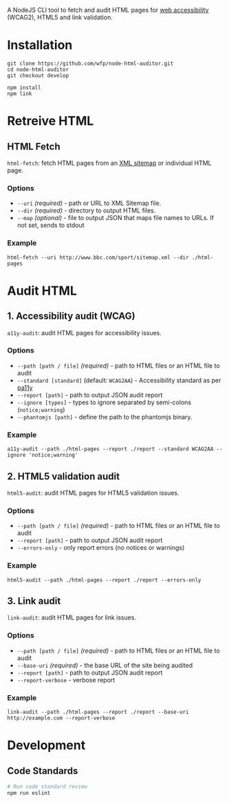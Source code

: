 A NodeJS CLI tool to fetch and audit HTML pages for [web accessibility](https://en.wikipedia.org/wiki/Web_accessibility) (WCAG2), HTML5 and link validation.

# Installation

```
git clone https://github.com/wfp/node-html-auditor.git
cd node-html-auditor
git checkout develop

npm install
npm link
```

# Retreive HTML

## HTML Fetch

`html-fetch`: fetch HTML pages from an [XML sitemap](https://en.wikipedia.org/wiki/Sitemaps) or individual HTML page.

### Options

- `--uri` _(required)_ - path or URL to XML Sitemap file.
- `--dir` _(required)_ - directory to output HTML files.
- `--map` _(optional)_ - file to output JSON that maps file names to URLs. If not set, sends to stdout


### Example

```
html-fetch --uri http://www.bbc.com/sport/sitemap.xml --dir ./html-pages
```

# Audit HTML

## 1. Accessibility audit (WCAG)

`a11y-audit`: audit HTML pages for accessibility issues.

### Options

- `--path [path / file]` _(required)_ - path to HTML files or an HTML file to audit
- `--standard [standard]` (default: `WCAG2AA`) - Accessibility standard as per [pa11y](https://github.com/nature/pa11y#standard-string)
- `--report [path]` - path to output JSON audit report
- `--ignore [types]` - types to ignore separated by semi-colons (`notice;warning`)
- `--phantomjs [path]` - define the path to the phantomjs binary.

### Example

```
a11y-audit --path ./html-pages --report ./report --standard WCAG2AA --ignore 'notice;warning'
```

## 2. HTML5 validation audit

`html5-audit`: audit HTML pages for HTML5 validation issues.

### Options

- `--path [path / file]` _(required)_ - path to HTML files or an HTML file to audit
- `--report [path]` - path to output JSON audit report
- `--errors-only` - only report errors (no notices or warnings)

### Example

```
html5-audit --path ./html-pages --report ./report --errors-only
```

## 3. Link audit

`link-audit`: audit HTML pages for link issues.

### Options

- `--path [path / file]` _(required)_ - path to HTML files or an HTML file to audit
- `--base-uri` _(required)_ - the base URL of the site being audited
- `--report [path]` - path to output JSON audit report
- `--report-verbose` - verbose report

### Example

```
link-audit --path ./html-pages --report ./report --base-uri http://example.com --report-verbose
```

# Development

## Code Standards

```bash
# Run code standard review
npm run eslint
```
